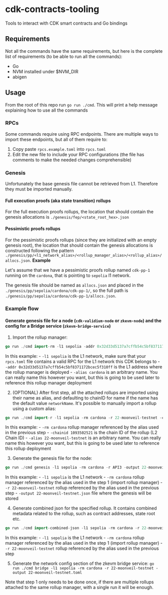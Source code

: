 # cdk-contracts-tooling

Tools to interact with CDK smart contracts and Go bindings

## Requirements

Not all the commands have the same requirements, but here is the complete list of requirements (to be able to run all the commands):

- Go
- NVM installed under $NVM_DIR
- abigen

## Usage

From the root of this repo run `go run ./cmd`. This will print a help message explaining how to use all the commands

### RPCs

Some commands require using RPC endpoints. There are multiple ways to import these endpoints, but all of them require to:

1. Copy paste `rpcs.example.toml` into `rpcs.toml`
2. Edit the new file to include your RPC configurations (the file has comments to make the needed changes comprehensible)

### Genesis

Unfortunately the base genesis file cannot be retrieved from L1. Therefore they must be imported manually.

#### Full execution proofs (aka state transition) rollups

For the full execution proofs rollups, the location that should contain the genesis allocations is `./genesis/fep/<state_root_hex>.json`

#### Pessimistic proofs rollups

For the pessimistic proofs rollups (since they are initialized with an empty genesis root), the location that should contain the genesis allocations is constructed following the pattern `./genesis/pp/<l1_network_alias>/<rollup_manager_alias>/<rollup_alias>/allocs.json`.
**Example**

Let's assume that we have a pessimistic proofs rollup named `cdk-pp-1` running on the `cardona`, that is pointing to `sepolia` l1 network.

The genesis file should be named as `allocs.json` and placed in the `./genesis/pp/sepolia/cardona/cdk-pp-1/`, so the full path is `./genesis/pp/sepolia/cardona/cdk-pp-1/allocs.json`.

### Example flow

#### Generate genesis file for a node (`cdk-validium-node` or `zkevm-node`) and the config for a Bridge service (`zkevm-bridge-service`)

1. Import the rollup manager: 
```go
go run ./cmd import-rm -l1 sepolia -addr 0x32d33d5137a7cffb54c5bf8371172bcec5f310ff -alias cardona
``` 
In this example:
    - `-l1 sepolia` is the L1 network, make sure that your `rpcs.toml` file contains a valid RPC for the L1 network this CDK belongs to
    - `-addr 0x32d33d5137a7cffb54c5bf8371172bcec5f310ff` is the L1 address where the rollup manager is deployed
    - `-alias cardona` is an arbitrary name. You can really name this however you want, but this is going to be used later to reference this rollup manager deployment

2. (OPTIONAL) After first step, all the attached rollups are imported using their name as alias, and defaulting to chainID for name if the name has the default value `networkName`. It's possible to manually import a rollup using a custom alias: 
```go
go run ./cmd import-r -l1 sepolia -rm cardona -r 22-moonveil-testnet -chainid 1093502521
``` 
In this example:
    - `-rm cardona` rollup manager referenced by the alias used in the previous step
    - `-chainid 1093502521` is the chain ID of the rollup (L2 Chain ID)
    - `-alias 22-moonveil-testnet` is an arbitrary name. You can really name this however you want, but this is going to be used later to reference this rollup deployment

3. Generate the genesis file for the node: 
```go
go run ./cmd genesis -l1 sepolia -rm cardona -r API3 -output 22-moonveil-testnet.json`. 
```
In this example:
    - `-l1 sepolia` is the L1 network
    - `-rm cardona` rollup manager referenced by the alias used in the step 1 (import rollup manager)
    - `-r 22-moonveil-testnet` rollup referenced by the alias used in the previous step
    - `-output 22-moonveil-testnet.json` file where the genesis will be stored

4. Generate combined json for the specified rollup. It contains combined metadata related to the rollup, such as contract addresses, state root etc.
```go
go run ./cmd import-combined-json -l1 sepolia -rm cardona -r 22-moonveil-testnet
```
In this example:
    - `-l1 sepolia` is the L1 network
    - `-rm cardona` rollup manager referenced by the alias used in the step 1 (import rollup manager)
    - `-r 22-moonveil-testnet` rollup referenced by the alias used in the previous step

5. Generate the network config section of the zkevm bridge service: `go run ./cmd bridge -l1 sepolia -rm cardona -r 22-moonveil-testnet -output 22-moonveil-testnet.toml`

Note that step 1 only needs to be done once, if there are multiple rollups attached to the same rollup manager, with a single run it will be enough.
